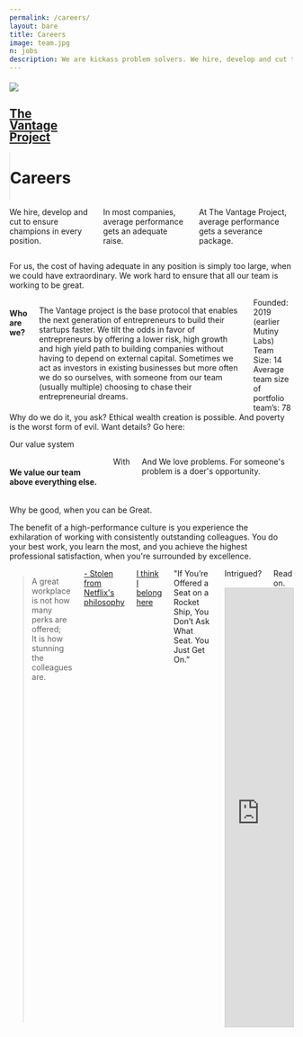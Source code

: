 ```yaml
---
permalink: /careers/
layout: bare
title: Careers
image: team.jpg
n: jobs
description: We are kickass problem solvers. We hire, develop and cut to ensure champions in every position.
---
```

<div class="helmetbg b-ws-top-p">
	<div class="row">
		<div class="large-3 large-offset-3 medium-4 medium-offset-2 small-8 small-offset-2 columns s-ws-top">
			<div class="row">
				<a href="{{site.url}}">
					<div class="small-3 columns" >
						<img src="{{site.url}}/assets/img/vantage-logo-full.png" style="margin-top:0.25em;">
					</div>
</a>
					<div class="small-4 columns">
						<a href="{{site.url}}">
							<h2 class="sans2 bkc f-1-25x" style="line-height:1;">The <br> Vantage <br>Project</h2>
						</a>
					</div>
					<div class="small-5 columns" style="border-left: 1px solid #dedede;">
						<h1 class="f-1-5x bold bc" style="line-height: 1.27; margin-top: 1em;">Careers</h1>
					</div>
			</div>
		</div>
<!-- 		<div class="small-12 medium-6 columns s-ws-top xs-ws-top-p">
			<ul class="menu align-right hover">
	      <li><a href="{{site.url}}/ico" class="dbc">ICO</a></li>
	      <li><a href="{{site.url}}/blockchain" class="dbc">Blockchain</a></li>
	    </ul>
		</div> -->
	</div>
	<div class="row">
		<div class="small-12 medium-10 large-8 end columns large-offset-3 b-ws-top">
			<!-- <h4 class="bkc">We're a high-performance team, not a family.</h4>
			<p class="b-ws-top">Families are structured for companionship. We are structured like a sports team; <span class="bkc f-1-25x">Built to Win.</span> </p> -->
			<p class="m-ws-top f-2x dbc bold nm">
			We hire, develop and cut to ensure champions in every position.</p>
			<p class="f-1-25x scolor2 nm bc"> In most companies, average performance gets an adequate raise.</p>
			<p class="f-1-25x "> At The Vantage Project, average performance gets a severance package.</p>
		</div>
		<div class="small-12 medium-10 large-6 columns large-offset-3 medium-offset-2">
			<p class="">For us, the cost of having adequate in any position is simply too large, when we could have extraordinary. We work hard to ensure that all our team is working to be great.</p>
		</div>
	</div>
	<div class="row align-center">
		<div class="large-6 columns">
			<h4 class="dbc bold">Who are we?</h4>
				<p>The Vantage project is the base protocol that enables the next generation of entrepreneurs to build their startups faster. We tilt the odds in favor of entrepreneurs by offering a lower risk, high growth and high yield path to building companies without having to depend on external capital. Sometimes we act as investors in existing businesses but more often we do so ourselves, with someone from our team (usually multiple) choosing to chase their entrepreneurial dreams. </p>
				Founded: 2019 (earlier Mutiny Labs)
	Team Size: 14
	Average team size of portfolio team’s: 78
		</div>
	</div>

</div>
Why do we do it, you ask?
Ethical wealth creation is possible. And poverty is the worst form of evil. 
Want details? Go here:

Our value system
<div class="row">
		<div class="small-12 medium-10 large-8 end large-offset-3 medium-offset-2 columns m-ws-top b-ws-bottom">
			<h4 class="bkc nm">We value our team above everything else. </h4>
			<div class="f-1-25x">With</div>
			<div class="xs-ws-top f-1-25x">And We love problems. For someone's problem is a doer's opportunity.</div>
		</div>
	</div>
	<p class="bkc f-1-25x s-ws-top">Why be good, when you can be Great.</p>
			<p class="f-1-25x">The benefit of a high-performance culture is you experience the exhilaration of working with consistently outstanding colleagues. You do your best work, you learn the most, and you achieve the highest professional satisfaction, when you're surrounded by excellence.</p>
		</div>
		<div class="small-12 medium-10 large-8 end columns large-offset-3 medium-offset-2">
			<blockquote class="dbc bold f-1-5x m-ws-top">A great workplace is not how many perks are offered; <br> It is how stunning the colleagues are.</blockquote>
			<div class="text-right"><a class="scolor2 s2" href="https://www.fastcompany.com/3027124/lessons-learned/netflixs-major-hr-innovation-treating-humans-like-people"> - Stolen from Netflix's philosophy</a></div>
	<div class="text-center b-ws-bottom b-ws-top"><a class="button success" href="mailto:work@mutinylabs.in">I think I belong here</a></div>
	<div class="f-1-25x b-ws-bottom b-ws-bottom-p b-ws-top">"If You’re Offered a Seat on a Rocket Ship, You Don’t Ask What Seat. You Just Get On.”</div>
<div class="row align-center">
	<div class="small-12 medium-10 large-9 large-offset-3 medium-offset-2 columns m-ws-top m-ws-bottom">
		<div class="dbc nm bold f-1-5x"> Intrigued?</div>
		<div class="f-1-25x">Read on.</div>
	</div>
	<div class="small-12 large-9  columns">
		<div class="responsive-slideshare m-ws-top">
			<iframe src="https://www.slideshare.net/slideshow/embed_code/key/AEGmpetLCFL5RA" width="1000" height="780" frameborder="0" marginwidth="0" marginheight="0" scrolling="no" style="border:1px solid #CCC; border-width:1px; margin-bottom:5px; max-width: 100%;" allowfullscreen> </iframe>
			<!-- <iframe src="//www.slideshare.net/slideshow/embed_code/key/f1OPWjdyTJMu8E" width="1000" height="780" frameborder="0" marginwidth="0" marginheight="0" scrolling="no" style="border:1px solid #CCC; border-width:1px; max-width: 100%;" allowfullscreen> </iframe>
			 --><!-- <object data="http://127.0.0.1.xip.io:3003/assets/pdf/hello.pdf" type="application/pdf" width="100%" height="700px"> 
			  <p class="yc">It appears you don't have a PDF plugin for this browser.
			   No biggie... you can <a href="https://drive.google.com/file/d/1pWnCQyXlKzmrFyQVHPK6C031DJSRv4b6/view">click here to
			  download the PDF file.</a></p>  
			</object>
			<object type="application/pdf" height="20px">
			<p class="yc s-ws-top">Oops! Looks like there may be an issue with your browser. 
			   No biggie... If you face issues with slideshare you can <a href="https://drive.google.com/file/d/1pWnCQyXlKzmrFyQVHPK6C031DJSRv4b6/view"> click here to view the PDF file.</a></p>  
		  </object>
		</div>
	</div>
</div>
<div class="row">
	<div class="small-12 medium-10 large-9 large-offset-3 medium-offset-2 columns b-ws-top m-ws-bottom">
		<div class="f-1-5x">"Are we your ideal spot in the universe?"</div>
		<div class="dbc nm bold f-1-5x">Only proceed further if the answer to the above question is a Yes.</div>
		<div class="f-1-25x bc">No Cheating. And no Heroism.</div>
		<div class="f-1-25x xs-ws-top">After all, you'll only be able to thrive here with Integrity. Towards yourself.</div>
	</div>
</div>
<div class="row align-center">
	<div class="small-12 medium-10 large-6 columns m-ws-top">
		<h4 class="dbc f-1-5x bold">We are actively looking for:</h4>
		<p class="scolor2">Even if you do not see a role that's relevant for you but you do find us a good fit, reach out to us and pitch how you can add value. We are always hiring.</p>
	</div>
</div>
<div class="row align-center">
	<div class="small-12 medium-7 large-6  columns m-ws-top">
		<script data-startup="the-vantage-project" src="https://angel.co/javascripts/embed_jobs.js" id="angellist_embed" async></script>
	</div>
</div>
<div class="row align-center">
	<div class="small-12 medium-7 large-6 columns b-ws-bottom">
		<a href="https://angel.co/the-vantage-project/jobs" class="btn">View all</a>
	</div>
	
</div>
<!-- <div class="row">
	<div class="small-12 medium-8 medium-centered columns b-ws-bottom">
		<div class="row">
			<div class="small-3 medium-1 columns">
				<img src="{{site.url}}/assets/img/content.png">
			</div>
			<div class="small-9 columns medium-5 end">
				<h5 class="bkc">Viral content curator</h5>
				<ul class="naked">
					<li>10 point Listicles on a specific topic</li>
					<li>3 Gifs/images sourced from library and 150 words reworked per point</li>
					<li>approx 40 minutes per listicle</li>
				</ul>
				<p>Languages: Hindi and English</p>
				<p>Base pay: ₹30K/month (50% variable pay)</p>
			</div>
			<div class="small-3 medium-1 columns">
				<img src="{{site.url}}/assets/img/growth.png">
			</div>
			<div class="small-9 columns medium-5 end">
				<h5 class="bkc">Growth Hacker</h5>
				<ul class="naked">
					<li>Data driven approach to Distribution + Product</li>
					<li>Social funnels</li>
					<li>Hustle</li>
				</ul>
				<p>Base pay: ₹80k-120K/month</p>
			</div>
		</div>
	</div>
</div> -->
